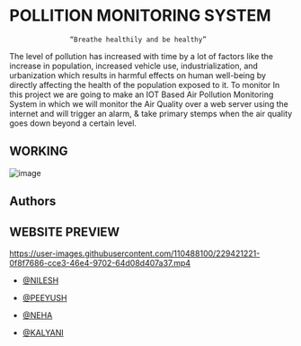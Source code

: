 

# POLLITION MONITORING SYSTEM

                   “Breathe healthily and be healthy”
The level of pollution has increased with time by a lot of factors like the increase in 
population, increased vehicle use, industrialization, and urbanization which results in 
harmful effects on human well-being by directly affecting the health of the 
population exposed to it. To monitor In this project we are going to make an IOT 
Based Air Pollution Monitoring System in which we will monitor the Air Quality 
over a web server using the internet and will trigger an alarm, & take primary stemps when the air quality 
goes down beyond a certain level. 
## WORKING

![image](https://drive.google.com/uc?export=view&id=1bKHJXGmDnJI9tzJOK5p1TdT8svEKIvKy)
## Authors


## WEBSITE PREVIEW
https://user-images.githubusercontent.com/110488100/229421221-0f8f7686-cce3-46e4-9702-64d08d407a37.mp4

- [@NILESH](https://www.linkedin.com/in/warke-nilesh-88711a228/)

- [@PEEYUSH](https://www.linkedin.com/in/peeyush-deshpande-237323243)

- [@NEHA](https://www.linkedin.com/in/neha-kore-9a051a221)

- [@KALYANI](https://www.linkedin.com/in/kalyani-tangade-a6b05121a)




